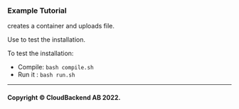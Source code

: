 ### Example Tutorial

creates a container and uploads file.

Use to test the installation.

To test the installation:

- Compile: `bash compile.sh`
- Run it : `bash run.sh`

----
#### Copyright © CloudBackend AB 2022.
